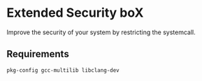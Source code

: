 # Extended Security boX 

Improve the security of your system by restricting the systemcall.
 
## Requirements
`pkg-config gcc-multilib libclang-dev`